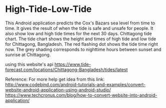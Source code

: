 # High-Tide-Low-Tide

This Android application predicts the Cox's Bazars sea level from time to time. It gives the result of when the tide is safe and unsafe for people. It also show low and high tide times for the next 30 days. Chittagong tide chart. The tide chart shows the height and times of high tide and low tide for Chittagong, Bangladesh. The red flashing dot shows the tide time right now. The grey shading corresponds to nighttime hours between sunset and sunrise at Chittagong.

using this website's api https://www.tide-forecast.com/locations/Chittagong-Bangladesh/tides/latest

Reference:
For more help get idea from this link:
http://www.codebind.com/android-tutorials-and-examples/convert-website-android-application-using-android-studio/
https://www.techcronus.com/blog/how-to-convert-website-into-android-application/
